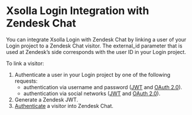 <h1>Xsolla Login Integration with Zendesk Chat</h1>

<p>You can integrate Xsolla Login with Zendesk Chat by linking a user of your Login project to a Zendesk Chat visitor. The external_id parameter that is used at Zendesk’s side corresponds with the user ID in your Login project.</p>

<p>
To link a visitor:
    <ol>
    <li>
        Authenticate a user in your Login project by one of the following requests:
        <ul>
            <li>authentication via username and password (<a href="https://developers.xsolla.com/login-api/jwt/auth-by-username-and-password">JWT</a> and <a href="https://developers.xsolla.com/login-api/oauth-20/oauth-20-auth-by-username-and-password">OAuth 2.0</a>).</li>
            <li>authentication via social networks (<a href="https://developers.xsolla.com/login-api/jwt/jwt-auth-via-social-network/">JWT</a> and <a href="https://developers.xsolla.com/login-api/oauth-20/oauth-20-auth-via-social-network">OAuth 2.0</a>).</li>
        </ul>
    </li>
    <li>Generate a Zendesk JWT. </li>
    <li><a href="https://support.zendesk.com/hc/en-us/articles/360022185314">Authenticate</a> a visitor into Zendesk Chat.</li>
    </ol>
</p>